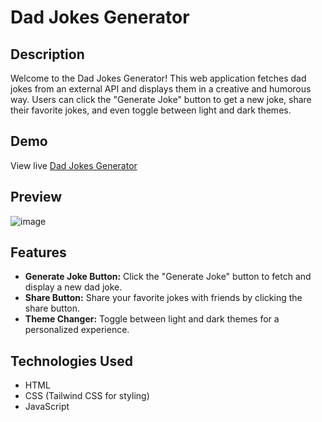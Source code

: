 # Dad Jokes Generator

## Description

Welcome to the Dad Jokes Generator! This web application fetches dad jokes from an external API and displays them in a creative and humorous way. Users can click the "Generate Joke" button to get a new joke, share their favorite jokes, and even toggle between light and dark themes.

## Demo
View live [Dad Jokes Generator](https://joke-generator-bysaiful.netlify.app/)

## Preview
![image](https://github.com/saifulislam05/Dad-Joke-Generator/assets/73392705/2ee8574a-bd9a-4ae8-bda2-34715e772ac4)

## Features

- **Generate Joke Button:** Click the "Generate Joke" button to fetch and display a new dad joke.
- **Share Button:** Share your favorite jokes with friends by clicking the share button.
- **Theme Changer:** Toggle between light and dark themes for a personalized experience.

## Technologies Used

- HTML
- CSS (Tailwind CSS for styling)
- JavaScript
